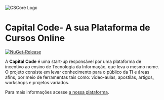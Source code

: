 ![CSCore Logo](http://capitalcode.com.br/assets/img/capitaldefault.png)


# Capital Code- A sua Plataforma de Cursos Online #


[![NuGet-Release](https://img.shields.io/nuget/vpre/CSCore.Ffmpeg.svg?label=%22Capital%20Code%22)](https://www.nuget.org/packages/CSCore.Ffmpeg/)

A **Capital Code** é uma start-up responsável por uma plataforma de incentivo ao ensino de Tecnologia da Informação, que leva o mesmo nome. O projeto consiste em levar conhecimento para o público da TI e áreas afins, por meio de ferramentas tais como: vídeo-aulas, apostilas, artigos, workshops e projetos variados.

Para mais informações acesse [a nossa plataforma](http://capitalcode.com.br).
